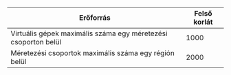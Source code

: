 | Erőforrás | Felső korlát |
| --- | --- |
| Virtuális gépek maximális száma egy méretezési csoporton belül |1000 |
| Méretezési csoportok maximális száma egy régión belül |2000 |

